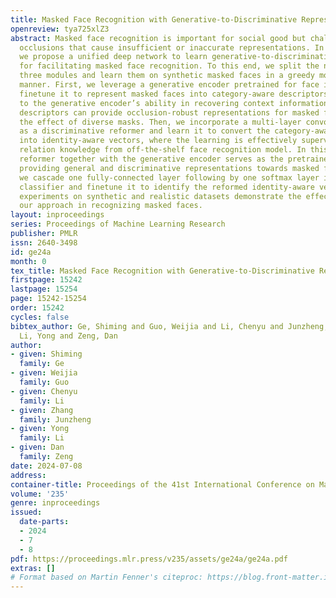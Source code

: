 ```yaml
---
title: Masked Face Recognition with Generative-to-Discriminative Representations
openreview: tya725xlZ3
abstract: Masked face recognition is important for social good but challenged by diverse
  occlusions that cause insufficient or inaccurate representations. In this work,
  we propose a unified deep network to learn generative-to-discriminative representations
  for facilitating masked face recognition. To this end, we split the network into
  three modules and learn them on synthetic masked faces in a greedy module-wise pretraining
  manner. First, we leverage a generative encoder pretrained for face inpainting and
  finetune it to represent masked faces into category-aware descriptors. Attribute
  to the generative encoder’s ability in recovering context information, the resulting
  descriptors can provide occlusion-robust representations for masked faces, mitigating
  the effect of diverse masks. Then, we incorporate a multi-layer convolutional network
  as a discriminative reformer and learn it to convert the category-aware descriptors
  into identity-aware vectors, where the learning is effectively supervised by distilling
  relation knowledge from off-the-shelf face recognition model. In this way, the discriminative
  reformer together with the generative encoder serves as the pretrained backbone,
  providing general and discriminative representations towards masked faces. Finally,
  we cascade one fully-connected layer following by one softmax layer into a feature
  classifier and finetune it to identify the reformed identity-aware vectors. Extensive
  experiments on synthetic and realistic datasets demonstrate the effectiveness of
  our approach in recognizing masked faces.
layout: inproceedings
series: Proceedings of Machine Learning Research
publisher: PMLR
issn: 2640-3498
id: ge24a
month: 0
tex_title: Masked Face Recognition with Generative-to-Discriminative Representations
firstpage: 15242
lastpage: 15254
page: 15242-15254
order: 15242
cycles: false
bibtex_author: Ge, Shiming and Guo, Weijia and Li, Chenyu and Junzheng, Zhang and
  Li, Yong and Zeng, Dan
author:
- given: Shiming
  family: Ge
- given: Weijia
  family: Guo
- given: Chenyu
  family: Li
- given: Zhang
  family: Junzheng
- given: Yong
  family: Li
- given: Dan
  family: Zeng
date: 2024-07-08
address:
container-title: Proceedings of the 41st International Conference on Machine Learning
volume: '235'
genre: inproceedings
issued:
  date-parts:
  - 2024
  - 7
  - 8
pdf: https://proceedings.mlr.press/v235/assets/ge24a/ge24a.pdf
extras: []
# Format based on Martin Fenner's citeproc: https://blog.front-matter.io/posts/citeproc-yaml-for-bibliographies/
---
```

